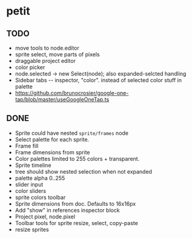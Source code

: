 # petit

## TODO

* move tools to node.editor
* sprite select, move parts of pixels
* draggable project editor
* color picker
* node.selected → new Select(node); also expanded-selcted handling
* Sidebar tabs -- inspector, "color". instead of selected color stuff in palette
* https://github.com/brunocrosier/google-one-tap/blob/master/useGoogleOneTap.ts

## DONE

* Sprite could have nested `sprite/frames` node
* Select palette for each sprite.
* Frame fill
* Frame dimensions from sprite
* Color palettes limited to 255 colors + transparent.
* Sprite timeline
* tree should show nested selection when not expanded
* palette alpha 0..255
* slider input
* color sliders
* sprite colors toolbar
* Sprite dimensions from doc. Defaults to 16x16px
* Add "show" in references inspector block
* Project pixel, node.pixel
* Toolbar tools for sprite resize, select, copy-paste
* resize sprites

